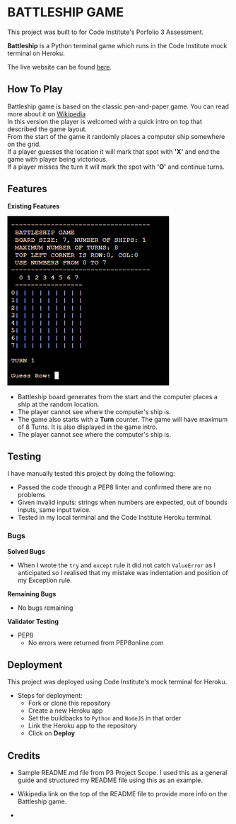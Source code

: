 # BATTLESHIP GAME

This project was built to for Code Institute's Porfolio 3 Assessment.

**Battleship** is a Python terminal game which runs in the Code Institute mock terminal on Heroku.

The live website can be found [here](link).


## How To Play

Battleship game is based on the classic pen-and-paper game. You can read more about it on [Wikipedia](https://en.wikipedia.org/wiki/Battleship_(game))  
In this version the player is welcomed with a quick intro on top that described the game layout.  
From the start of the game it randomly places a computer ship somewhere on the grid.  
If a player guesses the location it will mark that spot with **'X'** and end the game with player being victorious.  
If a player misses the turn it will mark the spot with **'O'** and continue turns.


## Features

**Existing Features**

![Footer](https://github.com/anluke/battleship-game/blob/main/assets/images/readme_snips/game_start_intro.png?raw=true)

  - Battleship board generates from the start and the computer places a ship at the random location.
  - The player cannot see where the computer's ship is.
  - The game also starts with a **Turn** counter. The game will have maximum of 8 Turns. It is also displayed in the game intro.
  - The player cannot see where the computer's ship is.

## Testing

I have manually tested this project by doing the following:  

 - Passed the code through a PEP8 linter and confirmed there are no problems
 - Given invalid inputs: strings when numbers are expected, out of bounds inputs, same input twice.
 - Tested in my local terminal and the Code Institute Heroku terminal.

### Bugs

**Solved Bugs**
 - When I wrote the ```try``` and ```except``` rule it did not catch ```ValueError``` as I anticipated so I realised that my mistake was indentation and position of my Exception rule.

 **Remaining Bugs**

  - No bugs remaining


**Validator Testing**
 - PEP8
    - No errors were returned from PEP8online.com

## Deployment

This project was deployed using Code Institute's mock terminal for Heroku.

 - Steps for deployment:
     - Fork or clone this repository
     - Create a new Heroku app
     - Set the buildbacks to ```Python``` and ```NodeJS``` in that order
     - Link the Heroku app to the repository
     - Click on **Deploy**

## Credits

 - Sample README.md file from P3 Project Scope. I used this as a general guide and structured my README file using this as an example.

 - Wikipedia link on the top of the README file to provide more info on the Battleship game.

 - 